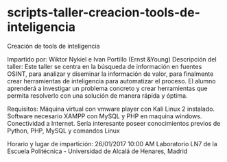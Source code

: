 # scripts-taller-creacion-tools-de-inteligencia

Creación de tools de inteligencia

Impartido por: Wiktor Nykiel e Ivan Portillo (Ernst &Young)
Descripción del taller: 
Este taller se centra en la búsqueda de información en fuentes OSINT, para analizar y diseminar la información de valor, para finalmente crear herramientas de inteligencia para automatizar el proceso. El alumno aprenderá a investigar un problema concreto y crear herramientas que permita resolverlo con una solución de manera rápida y óptima.

Requisitos:
Máquina virtual con vmware player con Kali Linux 2 instalado. Software necesario XAMPP con MySQL y PHP en maquina windows. Conectividad a Internet. Sería interesante poseer conocimientos previos de Python, PHP, MySQL y comandos Linux

Horario y lugar de impartición: 
26/01/2017 10:00 AM Laboratorio LN7 de la Escuela Politécnica - Universidad de Alcalá de Henares, Madrid
